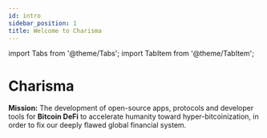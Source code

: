 ```yaml
---
id: intro
sidebar_position: 1
title: Welcome to Charisma
---
```


import Tabs from '@theme/Tabs';
import TabItem from '@theme/TabItem';

# Charisma

**Mission:** The development of open-source apps, protocols and developer tools for **Bitcoin DeFi** to accelerate humanity toward hyper-bitcoinization, in order to fix our deeply flawed global financial system.
